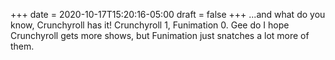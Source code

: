 +++
date = 2020-10-17T15:20:16-05:00
draft = false
+++
...and what do you know, Crunchyroll has it! Crunchyroll 1, Funimation 0. Gee do I hope Crunchyroll gets more shows, but Funimation just snatches a lot more of them.